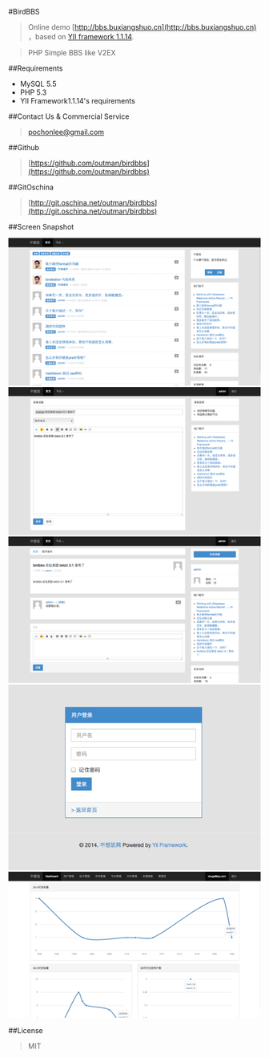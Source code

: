 #BirdBBS

>Online demo [http://bbs.buxiangshuo.cn](http://bbs.buxiangshuo.cn) ，based on [YII framework 1.1.14](http://www.yiiframework.com). 

> PHP Simple BBS like V2EX

##Requirements
- MySQL 5.5
- PHP 5.3
- YII Framework1.1.14's requirements

##Contact Us & Commercial Service
>pochonlee@gmail.com

##Github
>[https://github.com/outman/birdbbs](https://github.com/outman/birdbbs)

##GitOschina
>[http://git.oschina.net/outman/birdbbs](http://git.oschina.net/outman/birdbbs)

##Screen Snapshot

![系统截图](doc/images/3.png)
![系统截图](doc/images/4.png)
![系统截图](doc/images/5.png)
![系统截图](doc/images/6.png)
![系统截图](doc/images/7.png)

##License
>MIT







